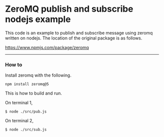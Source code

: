 # ZeroMQ publish and subscribe nodejs example

This code is an example to publish and subscribe message using zeromq written on nodejs. The location of the original package is as follows.

https://www.npmjs.com/package/zeromq

<hr/>

### How to

Install zeromq with the following.
```
npm install zeromq@5
```

This is how to build and run.

On terminal 1,

```
$ node ./src/pub.js
```

On terminal 2,

```
$ node ./src/sub.js
```
